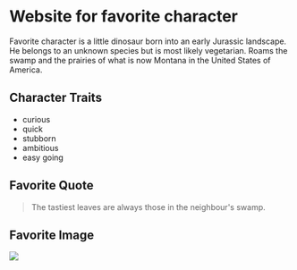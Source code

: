 # Website for favorite character
Favorite character is a little dinosaur born into an early Jurassic landscape. 
He belongs to an unknown species but is most likely vegetarian.
Roams the swamp and the prairies of what is now Montana in the United States of America.
## Character Traits
* curious
* quick
* stubborn
* ambitious
* easy going

## Favorite Quote
> The tastiest leaves are always
> those in the neighbour's swamp.

## Favorite Image
<img src="https://c2.peakpx.com/wallpaper/511/99/781/fire-grisu-stuffed-animal-cuddly-wallpaper-preview.jpg">
